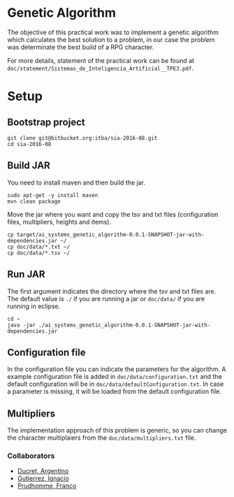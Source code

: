 # Genetic Algorithm

The objective of this practical work was to implement a genetic algorithm which calculates the best solution to a problem, in our case the problem was determinate the best build of a RPG character.

For more details, statement of the practical work can be found at `doc/statement/Sistemas_de_Inteligencia_Artificial__TPE3.pdf`.

# Setup

## Bootstrap project
```
git clone git@bitbucket.org:itba/sia-2016-08.git
cd sia-2016-08
```
## Build JAR
You need to install maven and then build the jar.
```
sudo apt-get -y install maven 
mvn clean package
```
Move the jar where you want and copy the tsv and txt files (configuration files, multipliers, heights and items).
```
cp target/ai_systems_genetic_algorithm-0.0.1-SNAPSHOT-jar-with-dependencies.jar ~/
cp doc/data/*.txt ~/
cp doc/data/*.tsv ~/
```
## Run JAR
The first argument indicates the directory where the tsv and txt files are. The default value is `./` if you are running a jar  or `doc/data/` if you are running in eclipse.

```
cd ~
java -jar ./ai_systems_genetic_algorithm-0.0.1-SNAPSHOT-jar-with-dependencies.jar 
```

## Configuration file
In the configuration file you can indicate the parameters for the algorithm. A example configuration file is added in `doc/data/configuration.txt` and the default configuration will be in  `doc/data/defaultConfiguration.txt`. In case a parameter is missing, it will be loaded from the default configuration file.

## Multipliers
The implementation approach of this problem is generic, so you can change the character multiplaiers from the `doc/data/multipliers.txt` file.

### Collaborators

- [Ducret, Argentino](https://github.com/aducret)
- [Gutierrez, Ignacio](https://github.com/goodengineer)
- [Prudhomme, Franco](https://github.com/francoprud)
